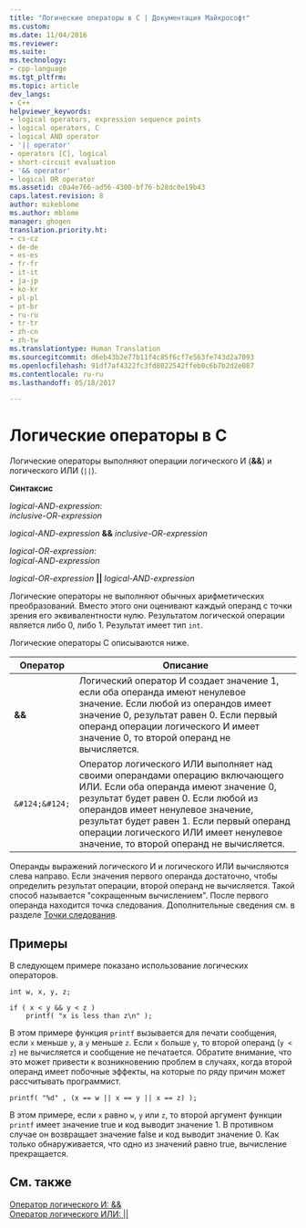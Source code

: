```yaml
---
title: "Логические операторы в C | Документация Майкрософт"
ms.custom: 
ms.date: 11/04/2016
ms.reviewer: 
ms.suite: 
ms.technology:
- cpp-language
ms.tgt_pltfrm: 
ms.topic: article
dev_langs:
- C++
helpviewer_keywords:
- logical operators, expression sequence points
- logical operators, C
- logical AND operator
- '|| operator'
- operators [C], logical
- short-circuit evaluation
- '&& operator'
- logical OR operator
ms.assetid: c0a4e766-ad56-4300-bf76-b28dc0e19b43
caps.latest.revision: 8
author: mikeblome
ms.author: mblome
manager: ghogen
translation.priority.ht:
- cs-cz
- de-de
- es-es
- fr-fr
- it-it
- ja-jp
- ko-kr
- pl-pl
- pt-br
- ru-ru
- tr-tr
- zh-cn
- zh-tw
ms.translationtype: Human Translation
ms.sourcegitcommit: d6eb43b2e77b11f4c85f6cf7e563fe743d2a7093
ms.openlocfilehash: 91df7af4322fc3fd8022542ffeb0c6b7b2d2e087
ms.contentlocale: ru-ru
ms.lasthandoff: 05/18/2017

---
```

# <a name="c-logical-operators"></a>Логические операторы в C
Логические операторы выполняют операции логического И (**&&**) и логического ИЛИ (`||`).  
  
 **Синтаксис**  
  
 *logical-AND-expression*:  
 *inclusive-OR-expression*  
  
 *logical-AND-expression*  **&&**  *inclusive-OR-expression*  
  
 *logical-OR-expression*:  
 *logical-AND-expression*  
  
 *logical-OR-expression*  **&#124;&#124;**  *logical-AND-expression*  
  
 Логические операторы не выполняют обычных арифметических преобразований. Вместо этого они оценивают каждый операнд с точки зрения его эквивалентности нулю. Результатом логической операции является либо 0, либо 1. Результат имеет тип `int`.  
  
 Логические операторы C описываются ниже.  
  
|Оператор|Описание|  
|--------------|-----------------|  
|**&&**|Логический оператор И создает значение 1, если оба операнда имеют ненулевое значение. Если любой из операндов имеет значение 0, результат равен 0. Если первый операнд операции логического И имеет значение 0, то второй операнд не вычисляется.|  
|`&#124;&#124;`|Оператор логического ИЛИ выполняет над своими операндами операцию включающего ИЛИ. Если оба операнда имеют значение 0, результат будет равен 0. Если любой из операндов имеет ненулевое значение, результат будет равен 1. Если первый операнд операции логического ИЛИ имеет ненулевое значение, то второй операнд не вычисляется.|  
  
 Операнды выражений логического И и логического ИЛИ вычисляются слева направо. Если значения первого операнда достаточно, чтобы определить результат операции, второй операнд не вычисляется. Такой способ называется "сокращенным вычислением". После первого операнда находится точка следования. Дополнительные сведения см. в разделе [Точки следования](../c-language/c-sequence-points.md).  
  
## <a name="examples"></a>Примеры  
 В следующем примере показано использование логических операторов.  
  
```  
int w, x, y, z;  
  
if ( x < y && y < z )  
    printf( "x is less than z\n" );  
```  
  
 В этом примере функция `printf` вызывается для печати сообщения, если `x` меньше `y`, а `y` меньше `z`. Если `x` больше `y`, то второй операнд (`y < z`) не вычисляется и сообщение не печатается. Обратите внимание, что это может привести к возникновению проблем в случаях, когда второй операнд имеет побочные эффекты, на которые по ряду причин может рассчитывать программист.  
  
```  
printf( "%d" , (x == w || x == y || x == z) );  
```  
  
 В этом примере, если `x` равно `w`, `y` или `z`, то второй аргумент функции `printf` имеет значение true и код выводит значение 1. В противном случае он возвращает значение false и код выводит значение 0. Как только обнаруживается, что одно из значений равно true, вычисление прекращается.  
  
## <a name="see-also"></a>См. также  
 [Оператор логического И: &&](../cpp/logical-and-operator-amp-amp.md)   
 [Оператор логического ИЛИ: &#124;&#124;](../cpp/logical-or-operator-pipe-pipe.md)
